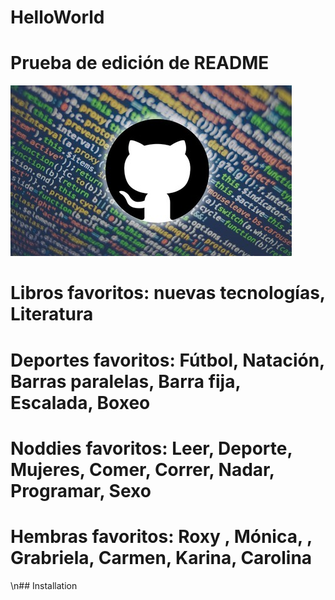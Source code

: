 # HelloWorld

# Prueba de edición de README

![headshot](github.jpg)

# Libros favoritos: nuevas tecnologías, Literatura

# Deportes favoritos: Fútbol, Natación, Barras paralelas, Barra fija, Escalada, Boxeo

# Noddies favoritos: Leer, Deporte, Mujeres, Comer, Correr, Nadar, Programar, Sexo

# Hembras favoritos: Roxy , Mónica, , Grabriela, Carmen, Karina, Carolina

\n## Installation
